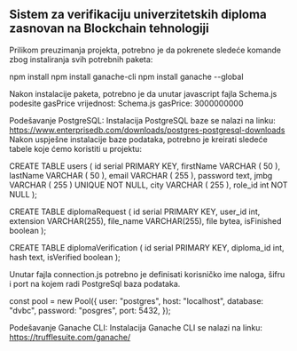 ## Sistem za verifikaciju univerzitetskih diploma zasnovan na Blockchain tehnologiji



Prilikom preuzimanja projekta, potrebno je da pokrenete sledeće komande zbog instaliranja svih potrebnih paketa:

npm install
npm install ganache-cli
npm install ganache --global

Nakon instalacije paketa, potrebno je da unutar javascript fajla Schema.js podesite gasPrice vrijednost:
Schema.js
gasPrice: 3000000000

Podešavanje PostgreSQL:
Instalacija PostgreSQL baze se nalazi na linku: https://www.enterprisedb.com/downloads/postgres-postgresql-downloads
Nakon uspješne instalacije baze podataka, potrebno je kreirati sledeće tabele koje ćemo koristiti u projektu:

CREATE TABLE users (
	id serial PRIMARY KEY,
	firstName VARCHAR ( 50 ),
	lastName VARCHAR ( 50 ),
        email VARCHAR ( 255 ),
        password text,
	jmbg VARCHAR ( 255 ) UNIQUE NOT NULL,
	city VARCHAR ( 255 ),
	role_id int NOT NULL
);

CREATE TABLE diplomaRequest (
	id serial PRIMARY KEY,
	user_id int,
	extension VARCHAR(255),
	file_name VARCHAR(255),
	file bytea,
	isFinished boolean
);


CREATE TABLE diplomaVerification (
	id serial PRIMARY KEY,
	diploma_id int,
	hash text,
	isVerified boolean
);

Unutar fajla connection.js potrebno je definisati korisničko ime naloga, šifru i port na kojem radi PostgreSql baza podataka.

const pool = new Pool({
  user: "postgres",
  host: "localhost",
  database: "dvbc",
  password: "posgres",
  port: 5432,
});

Podešavanje Ganache CLI:
Instalacija Ganache CLI se nalazi na linku: https://trufflesuite.com/ganache/
